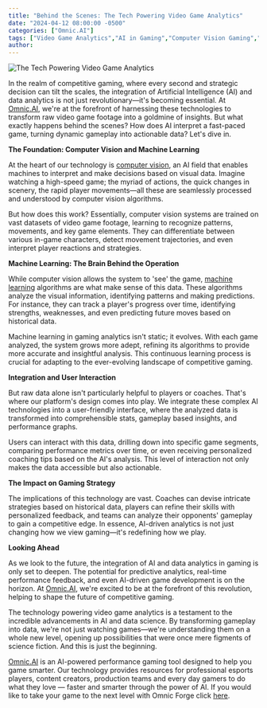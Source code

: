 ```yaml
---
title: "Behind the Scenes: The Tech Powering Video Game Analytics"
date: "2024-04-12 08:00:00 -0500"
categories: ["Omnic.AI"]
tags: ["Video Game Analytics","AI in Gaming","Computer Vision Gaming","Machine Learning in Video Games","Gaming Data Analysis","Esports Analytics","AI-Powered Gaming Insights","Advanced Gaming Strategies","AI Gaming Technology","Video Game Performance Metrics"]
author:
---
```


![The Tech Powering Video Game Analytics](/2024-04-12-Behind-the-Scenes-The-Tech-Powering-Video-Game-Analytics.png)

In the realm of competitive gaming, where every second and strategic decision can tilt the scales, the integration of Artificial Intelligence (AI) and data analytics is not just revolutionary—it's becoming essential. At [Omnic.AI](https://www.omnic.ai/), we're at the forefront of harnessing these technologies to transform raw video game footage into a goldmine of insights. But what exactly happens behind the scenes? How does AI interpret a fast-paced game, turning dynamic gameplay into actionable data? Let's dive in.

**The Foundation: Computer Vision and Machine Learning**

At the heart of our technology is [computer vision](https://en.wikipedia.org/wiki/Computer_vision), an AI field that enables machines to interpret and make decisions based on visual data. Imagine watching a high-speed game; the myriad of actions, the quick changes in scenery, the rapid player movements—all these are seamlessly processed and understood by computer vision algorithms.

But how does this work? Essentially, computer vision systems are trained on vast datasets of video game footage, learning to recognize patterns, movements, and key game elements. They can differentiate between various in-game characters, detect movement trajectories, and even interpret player reactions and strategies.

**Machine Learning: The Brain Behind the Operation**

While computer vision allows the system to 'see' the game, [machine learning](https://en.wikipedia.org/wiki/Machine_learning) algorithms are what make sense of this data. These algorithms analyze the visual information, identifying patterns and making predictions. For instance, they can track a player's progress over time, identifying strengths, weaknesses, and even predicting future moves based on historical data.

Machine learning in gaming analytics isn't static; it evolves. With each game analyzed, the system grows more adept, refining its algorithms to provide more accurate and insightful analysis. This continuous learning process is crucial for adapting to the ever-evolving landscape of competitive gaming.

**Integration and User Interaction**

But raw data alone isn't particularly helpful to players or coaches. That's where our platform's design comes into play. We integrate these complex AI technologies into a user-friendly interface, where the analyzed data is transformed into comprehensible stats, gameplay based insights, and performance graphs.

Users can interact with this data, drilling down into specific game segments, comparing performance metrics over time, or even receiving personalized coaching tips based on the AI's analysis. This level of interaction not only makes the data accessible but also actionable.

**The Impact on Gaming Strategy**

The implications of this technology are vast. Coaches can devise intricate strategies based on historical data, players can refine their skills with personalized feedback, and teams can analyze their opponents' gameplay to gain a competitive edge. In essence, AI-driven analytics is not just changing how we view gaming—it's redefining how we play.

**Looking Ahead**

As we look to the future, the integration of AI and data analytics in gaming is only set to deepen. The potential for predictive analytics, real-time performance feedback, and even AI-driven game development is on the horizon. At [Omnic.AI](https://www.omnic.ai/), we're excited to be at the forefront of this revolution, helping to shape the future of competitive gaming.

The technology powering video game analytics is a testament to the incredible advancements in AI and data science. By transforming gameplay into data, we're not just watching games—we're understanding them on a whole new level, opening up possibilities that were once mere figments of science fiction. And this is just the beginning.

[Omnic.AI](https://www.omnic.ai/) is an AI-powered performance gaming tool designed to help you game smarter. Our technology provides resources for professional esports players, content creators, production teams and every day gamers to do what they love — faster and smarter through the power of AI. If you would like to take your game to the next level with Omnic Forge click [here](https://forge.omnic.ai/).